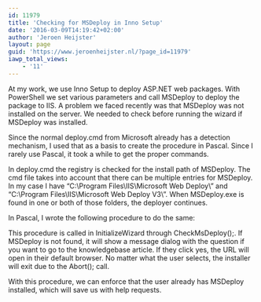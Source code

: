 ```yaml
---
id: 11979
title: 'Checking for MSDeploy in Inno Setup'
date: '2016-03-09T14:19:42+02:00'
author: 'Jeroen Heijster'
layout: page
guid: 'https://www.jeroenheijster.nl/?page_id=11979'
iawp_total_views:
    - '11'
---
```


At my work, we use Inno Setup to deploy ASP.NET web packages. With PowerShell we set various parameters and call MSDeploy to deploy the package to IIS. A problem we faced recently was that MSDeploy was not installed on the server. We needed to check before running the wizard if MSDeploy was installed.

Since the normal deploy.cmd from Microsoft already has a detection mechanism, I used that as a basis to create the procedure in Pascal. Since I rarely use Pascal, it took a while to get the proper commands.

In deploy.cmd the registry is checked for the install path of MSDeploy. The cmd file takes into account that there can be multiple entries for MSDeploy. In my case I have “C:\\Program Files\\IIS\\Microsoft Web Deploy\\” and “C:\\Program Files\\IIS\\Microsoft Web Deploy V3\\”. When MSDeploy.exe is found in one or both of those folders, the deployer continues.

In Pascal, I wrote the following procedure to do the same:

This procedure is called in InitializeWizard through CheckMsDeploy();. If MSDeploy is not found, it will show a message dialog with the question if you want to go to the knowledgebase article. If they click yes, the URL will open in their default browser. No matter what the user selects, the installer will exit due to the Abort(); call.

With this procedure, we can enforce that the user already has MSDeploy installed, which will save us with help requests.